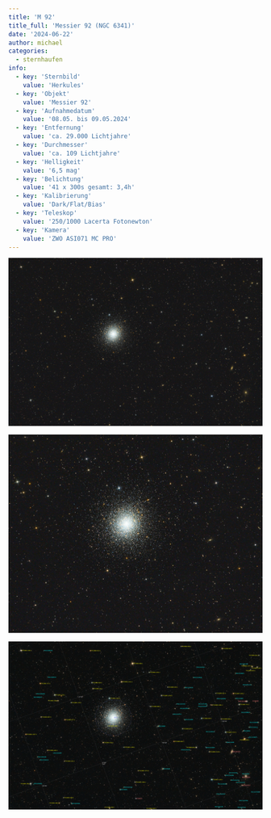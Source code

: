 ```yaml
---
title: 'M 92'
title_full: 'Messier 92 (NGC 6341)'
date: '2024-06-22'
author: michael
categories:
  - sternhaufen
info:
  - key: 'Sternbild'
    value: 'Herkules'
  - key: 'Objekt'
    value: 'Messier 92'
  - key: 'Aufnahmedatum'
    value: '08.05. bis 09.05.2024'
  - key: 'Entfernung'
    value: 'ca. 29.000 Lichtjahre'
  - key: 'Durchmesser'
    value: 'ca. 109 Lichtjahre'
  - key: 'Helligkeit'
    value: '6,5 mag'
  - key: 'Belichtung'
    value: '41 x 300s gesamt: 3,4h'
  - key: 'Kalibrierung'
    value: 'Dark/Flat/Bias'
  - key: 'Teleskop'
    value: '250/1000 Lacerta Fotonewton'
  - key: 'Kamera'
    value: 'ZWO ASI071 MC PRO'
---
```


![M-92](header.jpg 'M-92')

![M-92](m92.jpg 'M-92')

![M-92 mit Annotationen](m92-Annotated.jpg 'M-92 mit Annotationen')
